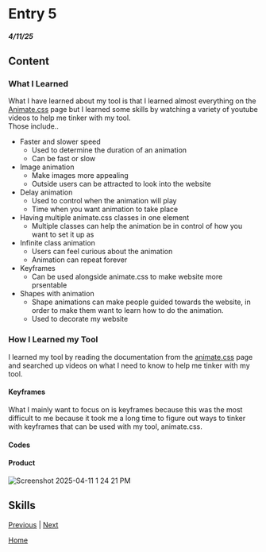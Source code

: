 # Entry 5
##### 4/11/25

## Content
### What I Learned
What I have learned about my tool is that I learned almost everything on the [Animate.css](https://animate.style/) page but I learned some skills by watching a variety of youtube videos to help me tinker with my tool.         
Those include..
 * Faster and slower speed
    *    Used to determine the duration of an animation
    *    Can be fast or slow
 * Image animation
    *    Make images more appealing
    *    Outside users can be attracted to look into the website
 * Delay animation
    *    Used to control when the animation will play
    *    Time when you want animation to take place
 * Having multiple animate.css classes in one element
    *    Multiple classes can help the animation be in control of how you want to set it up as 
 * Infinite class animation
    *    Users can feel curious about the animation
    *    Animation can repeat forever 
 * Keyframes
    *    Can be used alongside animate.css to make website more prsentable 
 * Shapes with animation
    *    Shape animations can make people guided towards the website, in order to make them want to learn how to do the animation.
    *    Used to decorate my website      
### How I Learned my Tool
I learned my tool by reading the documentation from the [animate.css](https://animate.style/#documentation) page and searched up videos on what I need to know to help me tinker with my tool.

#### Keyframes
What I mainly want to focus on is keyframes because this was the most difficult to me because it took me a long time to figure out ways to tinker with keyframes that can be used with my tool, animate.css.

#### Codes

#### Product
![Screenshot 2025-04-11 1 24 21 PM](https://github.com/user-attachments/assets/e50a2fcc-2f5e-4367-9b17-28a8a283f7e3)

## Skills


[Previous](entry04.md) | [Next](entry06.md)

[Home](../README.md)

